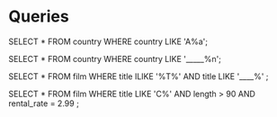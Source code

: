 # Queries


SELECT * FROM country WHERE country LIKE 'A%a';

SELECT * FROM country WHERE country LIKE '_____%n';

SELECT * FROM film WHERE title ILIKE '%T%' AND title LIKE '____%' ;

SELECT * FROM film WHERE title LIKE 'C%' AND length > 90 AND rental_rate = 2.99 ;